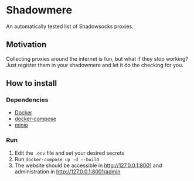 # Shadowmere
An automatically tested list of Shadowsocks proxies.

## Motivation
Collecting proxies around the internet is fun, but what if they stop working? Just register them in your shadowmere and let it do the checking for you.

## How to install
### Dependencies
 - [Docker](https://www.docker.com/)
 - [docker-compose](https://docs.docker.com/compose/)
 - [minio](https://min.io/)
### Run
 1. Edit the `.env` file and set your desired secrets
 2. Run `docker-compose up -d --build`
 3. The website should be accessible in http://127.0.0.1:8001 and administration in http://127.0.0.1:8001/admin 
